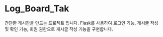 # Log_Board_Tak
간단한 게시판을 만드는 프로젝트 입니다. Flask를 사용하여 로그인 기능, 게시글 작성 및 확인 기능, 회원 권한으로 게시글 작성 기능을 구현합니다.
